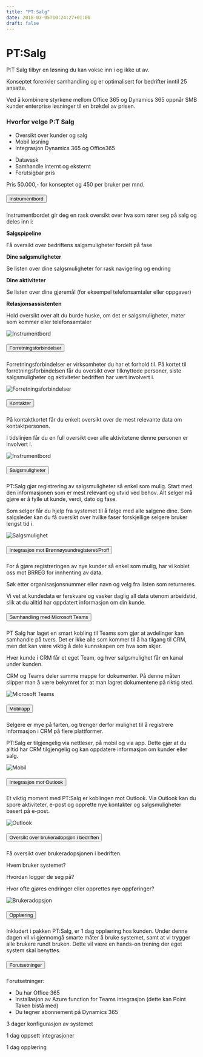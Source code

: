 ```yaml
---
title: "PT:Salg"
date: 2018-03-05T10:24:27+01:00
draft: false
---
```


<div class="container">
    <div class="row">
        <div class="col-md-12 col-lg-8 mx-auto m-4">
            <div class="heading text-center mt-5 mb-2">
                <h1>PT:Salg</h1>
            </div>
            <p class="lead">P:T Salg tilbyr en løsning du kan vokse inn i og ikke ut av.</p>
            <p>Konseptet forenkler samhandling og er optimalisert for bedrifter inntil 25 ansatte.</p>
            <p>Ved å kombinere styrkene mellom Office 365 og Dynamics 365 oppnår SMB kunder enterprise løsninger til en brøkdel av prisen.</p>
            <div class="row">
            <div class="col-12 heading text-center mt-5 mb-2">
              <h3>Hvorfor velge P:T Salg</h3>
            </div>
                <div class="col-md-12 col-lg-6">
                  <ul>
                    <li>Oversikt over kunder og salg</li>
                    <li>Mobil løsning</li>
                    <li>Integrasjon Dynamics 365 og Office365</li>
                  </ul>
                </div>
                <div class="col-md-12 col-lg-6">
                  <ul>
                    <li>Datavask</li>
                    <li>Samhandle internt og eksternt</li>
                    <li>Forutsigbar pris</li>
                  </ul>
                </div>
                <div class="col-12 mt-4 mb-2">
                Pris 50.000,- for konseptet og 450 per bruker per mnd.
                </div>
              </div>
        </div>    
    </div>
</div>

<div class="container">
    <div class="row">
    <div class="col-12 mb-5">
<div id="accordion">
  <div class="card">
    <div class="card-header" id="heading1">
      <h5 class="mb-0">
        <button class="btn btn-link" data-toggle="collapse" data-target="#collapse1" aria-expanded="false" aria-controls="collapse1">
          Instrumentbord
        </button>
      </h5>
    </div>
    <div id="collapse1" class="collapse" aria-labelledby="heading1" data-parent="#accordion">
      <div class="card-body row">
        <div class="col-12">
            <p>Instrumentbordet gir deg en rask oversikt over hva som rører seg på salg og deles inn i:</p>
            <strong>Salgspipeline</strong>
            <p>Få oversikt over bedriftens salgsmuligheter fordelt på fase</p>
            <strong>Dine salgsmuligheter</strong>
            <p>Se listen over dine salgsmuligheter for rask navigering og endring</p>
            <strong>Dine aktiviteter</strong>
            <p>Se listen over dine gjøremål (for eksempel telefonsamtaler eller oppgaver)</p>
            <strong>Relasjonsassistenten</strong>
            <p>Hold oversikt over alt du burde huske, om det er salgsmuligheter, møter som kommer eller telefonsamtaler<p>
        </div>
        <div class="col-12">
            <img class="img-fluid" src="/img/pt-salg-instrumentbord.png" alt="Instrumentbord" />
        </div>
      </div>
    </div>
  </div>
  <div class="card">
    <div class="card-header" id="heading2">
      <h5 class="mb-0">
        <button class="btn btn-link collapsed" data-toggle="collapse" data-target="#collapse2" aria-expanded="false" aria-controls="collapse2">
          Forretningsforbindelser
        </button>
      </h5>
    </div>
    <div id="collapse2" class="collapse" aria-labelledby="heading2" data-parent="#accordion">
      <div class="card-body row">
        <div class="col-12">
            <p>Forretningsforbindelser er virksomheter du har et forhold til. På kortet til forretningsforbindelsen får du oversikt over tilknyttede personer, siste salgsmuligheter og aktiviteter bedriften har vært involvert i.</p>
        </div>
        <div class="col-12">
            <img class="img-fluid" src="/img/pt-salg-forretningsforbindelser.png" alt="Forretningsforbindelser" />
        </div>        
      </div>
    </div>
  </div>
 <div class="card">
    <div class="card-header" id="heading3">
      <h5 class="mb-0">
        <button class="btn btn-link collapsed" data-toggle="collapse" data-target="#collapse3" aria-expanded="false" aria-controls="collapse3">
         Kontakter
        </button>
      </h5>
    </div>
    <div id="collapse3" class="collapse" aria-labelledby="heading3" data-parent="#accordion">
      <div class="card-body row">
        <div class="col-12">
            <p>På kontaktkortet får du enkelt oversikt over de mest relevante data om kontaktpersonen.</p>
            <p>I tidslinjen får du en full oversikt over alle  aktivitetene denne personen er involvert i.</p>      
        </div>
        <div class="col-12">
            <img class="img-fluid" src="/img/pt-salg-kontakter.png" alt="Instrumentbord" />
        </div>
      </div>
    </div>
  </div>
  <div class="card">
    <div class="card-header" id="heading4">
      <h5 class="mb-0">
        <button class="btn btn-link collapsed" data-toggle="collapse" data-target="#collapse4" aria-expanded="false" aria-controls="collapse4">
         Salgsmuligheter
        </button>
      </h5>
    </div>
    <div id="collapse4" class="collapse" aria-labelledby="heading4" data-parent="#accordion">
      <div class="card-body row">
        <div class="col-12">
            <p>PT:Salg gjør registrering av salgsmuligheter så enkel som mulig. Start med den informasjonen som er mest relevant og utvid ved behov. Alt selger må gjøre er å fylle ut kunde, verdi, dato og fase.</p>
            <p>Som selger får du hjelp fra systemet til å følge med alle salgene dine. Som salgsleder kan du få oversikt over hvilke faser forskjellige selgere bruker lengst tid i.</p>      
        </div>
        <div class="col-12">
            <img class="img-fluid" src="/img/pt-salg-salgsmulighet.PNG" alt="Salgsmulighet" />
        </div>        
      </div>
    </div>
  </div>
  <div class="card">
    <div class="card-header" id="heading5">
      <h5 class="mb-0">
        <button class="btn btn-link collapsed" data-toggle="collapse" data-target="#collapse5" aria-expanded="false" aria-controls="collapse5">
         Integrasjon mot Brønnøysundregisteret/Proff
        </button>
      </h5>
    </div>
    <div id="collapse5" class="collapse" aria-labelledby="heading5" data-parent="#accordion">
      <div class="card-body row">
        <div class="col-12">
            <p>For å gjøre registreringen av nye kunder så enkel som mulig, har vi koblet oss mot BRREG for innhenting av data.</p>
            <p>Søk etter organisasjonsnummer eller navn og velg fra listen som returneres.</p>
            <p>Vi vet at kundedata er ferskvare og vasker daglig all data utenom arbeidstid, slik at du alltid har oppdatert informasjon om din kunde.</p>   
        </div>
        <div class="col-12">
        </div> 
      </div>
    </div>
  </div>
  <div class="card">
    <div class="card-header" id="heading6">
      <h5 class="mb-0">
        <button class="btn btn-link collapsed" data-toggle="collapse" data-target="#collapse6" aria-expanded="false" aria-controls="collapse6">
         Samhandling med Microsoft Teams
        </button>
      </h5>
    </div>
    <div id="collapse6" class="collapse" aria-labelledby="heading6" data-parent="#accordion">
      <div class="card-body row">
        <div class="col-sm-12 col-md-6">
            <p>PT Salg har laget en smart kobling til Teams som gjør at avdelinger kan samhandle på tvers. Det er ikke alle som kommer til å ha tilgang til CRM, men det kan være viktig å dele kunnskapen om hva som skjer.</p>
            <p>Hver kunde i CRM får et eget Team, og hver salgsmulighet får en kanal under kunden.</p>
            <p>CRM og Teams deler samme mappe for dokumenter. På denne måten slipper man å være bekymret for at man lagret dokumentene på riktig sted.</p>   
        </div>
        <div class="col-sm-12 col-md-6">
         <img class="img-fluid" src="/img/pt-salg-teams.png" alt="Microsoft Teams" />
        </div>
      </div>
    </div>
  </div>
  <div class="card">
    <div class="card-header" id="heading7">
      <h5 class="mb-0">
        <button class="btn btn-link collapsed" data-toggle="collapse" data-target="#collapse7" aria-expanded="false" aria-controls="collapse7">
         Mobilapp
        </button>
      </h5>
    </div>
    <div id="collapse7" class="collapse" aria-labelledby="heading7" data-parent="#accordion">
      <div class="card-body row">
        <div class="col-sm-12 col-md-6">
            <p>Selgere er mye på farten, og trenger derfor mulighet til å registrere informasjon i CRM på flere plattformer.</p>
            <p>PT:Salg er tilgjengelig via nettleser, på mobil og via app. Dette gjør at du alltid har CRM tilgjengelig og kan oppdatere informasjon om kunder eller salg.</p> 
        </div>
        <div class="col-sm-12 col-md-6">
        <img class="img-fluid" src="/img/pt-salg-mobil.png" alt="Mobil" />
        </div>
      </div>
    </div>
  </div>
  <div class="card">
    <div class="card-header" id="heading8">
      <h5 class="mb-0">
        <button class="btn btn-link collapsed" data-toggle="collapse" data-target="#collapse8" aria-expanded="false" aria-controls="collapse8">
         Integrasjon mot Outlook
        </button>
      </h5>
    </div>
    <div id="collapse8" class="collapse" aria-labelledby="heading8" data-parent="#accordion">
      <div class="card-body row">
        <div class="col-12">
            <p>Et viktig moment med PT:Salg er koblingen mot Outlook. Via Outlook kan du spore aktiviteter, e-post og opprette nye kontakter og salgsmuligheter basert på e-post.</p>  
        </div>
        <div class="col-12">
            <img class="img-fluid" src="/img/pt-salg-outlook.png" alt="Outlook" />
        </div>     
      </div>
    </div>
  </div>
  <div class="card">
    <div class="card-header" id="heading9">
      <h5 class="mb-0">
        <button class="btn btn-link collapsed" data-toggle="collapse" data-target="#collapse9" aria-expanded="false" aria-controls="collapse9">
         Oversikt over brukeradopsjon i bedriften
        </button>
      </h5>
    </div>
    <div id="collapse9" class="collapse" aria-labelledby="heading9" data-parent="#accordion">
      <div class="card-body row">
        <div class="col-12">
            <p>Få oversikt over brukeradopsjonen i bedriften.</p>
            <p>Hvem bruker systemet?</p>
            <p>Hvordan logger de seg på?</p>
            <p>Hvor ofte gjøres endringer eller opprettes nye oppføringer?</p>                            
        </div>
        <div class="col-12">
            <img class="img-fluid" src="/img/pt-salg-dashboard.png" alt="Brukeradopsjon" />
        </div>  
      </div>
    </div>
  </div>
  <!-- <div class="card">
    <div class="card-header" id="heading10">
      <h5 class="mb-0">
        <button class="btn btn-link collapsed" data-toggle="collapse" data-target="#collapse10" aria-expanded="false" aria-controls="collapse10">
         Salgsanalyse
        </button>
      </h5>
    </div>
    <div id="collapse10" class="collapse" aria-labelledby="heading10" data-parent="#accordion">
      <div class="card-body row">
        <div class="col-12">
            <p>I salg er det viktig å kjenne sine tidstyver. Når man registrerer salgsmulighetene i Dynamics 365 får du oversikt over hvilke faser dine salgsmuligheter er lengst registrert i. Dette gjør at du som selger eller leder enkelt kan få oversikt over hvilke faser salgsmulighetene er lengst registrert i og dermed kan gjøre endringer i måten du jobber på.</p>                     
        </div>
        <div class="col-12">
        </div> 
      </div>
    </div>
  </div> -->
  <div class="card">
    <div class="card-header" id="heading11">
      <h5 class="mb-0">
        <button class="btn btn-link collapsed" data-toggle="collapse" data-target="#collapse11" aria-expanded="false" aria-controls="collapse11">
         Opplæring
        </button>
      </h5>
    </div>
    <div id="collapse11" class="collapse" aria-labelledby="heading11" data-parent="#accordion">
      <div class="card-body row">
        <div class="col-12">
            <p>Inkludert i pakken PT:Salg, er 1 dag opplæring hos kunden. Under denne dagen vil vi gjennomgå smarte måter å bruke systemet, samt at vi trygger alle brukere rundt bruken. Dette vil være en hands-on trening der eget system skal benyttes.</p>                     
        </div>
        <div class="col-12">
        </div> 
      </div>
    </div>
  </div>        
    <div class="card">
    <div class="card-header" id="heading12">
      <h5 class="mb-0">
        <button class="btn btn-link collapsed" data-toggle="collapse" data-target="#collapse12" aria-expanded="false" aria-controls="collapse12">
         Forutsetninger
        </button>
      </h5>
    </div>
    <div id="collapse12" class="collapse" aria-labelledby="heading12" data-parent="#accordion">
      <div class="card-body row">
        <div class="col-12">
            <p>Forutsetninger:</p>
            <ul>
            <li>Du har Office 365</li>
            <li>Installasjon av Azure function for Teams integrasjon (dette kan Point Taken bistå med)</li>
            <li>Du tegner abonnement på Dynamics 365</li>
            </ul>
            <p>3 dager konfigurasjon av systemet</p>
            <p>1 dag oppsett integrasjoner</p>
            <p>1 dag opplæring</p>           
        </div>
        <div class="col-12">
        </div> 
      </div>
    </div>
  </div>         
</div>
</div>
</div>
</div>